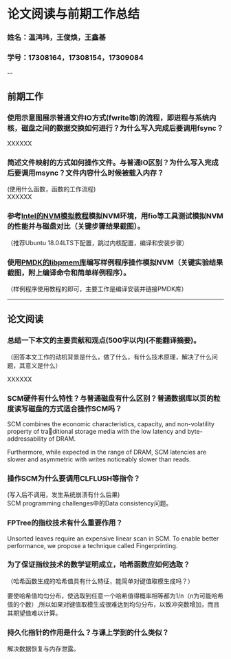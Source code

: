# 论文阅读与前期工作总结
### 姓名：温鸿玮，王俊焕，王鑫基
### 学号：17308164，17308154，17309084
--
## 前期工作

### 使用示意图展示普通文件IO方式(fwrite等)的流程，即进程与系统内核，磁盘之间的数据交换如何进行？为什么写入完成后要调用fsync？
XXXXXX
### 简述文件映射的方式如何操作文件。与普通IO区别？为什么写入完成后要调用msync？文件内容什么时候被载入内存？
(使用什么函数，函数的工作流程)  
XXXXXX

### 参考[Intel的NVM模拟教程](https://software.intel.com/zh-cn/articles/how-to-emulate-persistent-memory-on-an-intel-architecture-server)模拟NVM环境，用fio等工具测试模拟NVM的性能并与磁盘对比（关键步骤结果截图）。
（推荐Ubuntu 18.04LTS下配置，跳过内核配置，编译和安装步骤）

### 使用[PMDK的libpmem库](http://pmem.io/pmdk/libpmem/)编写样例程序操作模拟NVM（关键实验结果截图，附上编译命令和简单样例程序）。
（样例程序使用教程的即可，主要工作是编译安装并链接PMDK库）

---
## 论文阅读

### 总结一下本文的主要贡献和观点(500字以内)(不能翻译摘要)。
（回答本文工作的动机背景是什么，做了什么，有什么技术原理，解决了什么问题，其意义是什么） 

XXXXXX

### SCM硬件有什么特性？与普通磁盘有什么区别？普通数据库以页的粒度读写磁盘的方式适合操作SCM吗？
SCM combines the economic characteristics, capacity, and non-volatility property of traditional storage media with the low latency and byte-addressability of DRAM.

Furthermore, while expected in the range of DRAM, SCM latencies are slower and asymmetric with writes noticeably slower than reads.
### 操作SCM为什么要调用CLFLUSH等指令？
(写入后不调用，发生系统崩溃有什么后果)  
SCM programming challenges中的Data consistency问题。

### FPTree的指纹技术有什么重要作用？
Unsorted leaves require an expensive linear scan in SCM. To
enable better performance, we propose a technique called Fingerprinting.

### 为了保证指纹技术的数学证明成立，哈希函数应如何选取？
（哈希函数生成的哈希值具有什么特征，能简单对键值取模生成吗？） 

要使哈希值均匀分布，使选取到任意一个哈希值得概率相等都为1/n（n为可能哈希值的个数）,所以如果对键值取模生成很难达到均匀分布，以致冲突数增加，而且其期望值难以计算。

### 持久化指针的作用是什么？与课上学到的什么类似？
解决数据恢复与内存泄露。